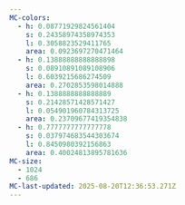 ```yaml
---
MC-colors:
  - h: 0.08771929824561404
    s: 0.24358974358974353
    l: 0.3058823529411765
    area: 0.0923697270471464
  - h: 0.13888888888888898
    s: 0.08910891089108906
    l: 0.6039215686274509
    area: 0.2702853598014888
  - h: 0.1388888888888889
    s: 0.21428571428571427
    l: 0.054901960784313725
    area: 0.23709677419354838
  - h: 0.7777777777777778
    s: 0.037974683544303674
    l: 0.8450980392156863
    area: 0.40024813895781636
MC-size:
  - 1024
  - 686
MC-last-updated: 2025-08-20T12:36:53.271Z
---
```

